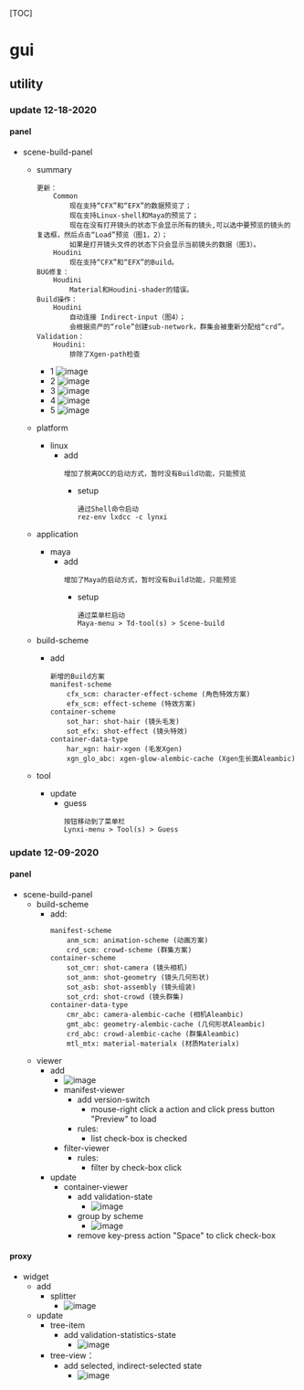 [TOC]
# gui
## utility
### update 12-18-2020
#### panel
- scene-build-panel
    - summary
        ```
        更新：
            Common
                现在支持“CFX”和“EFX”的数据预览了；
                现在支持Linux-shell和Maya的预览了；
                现在在没有打开镜头的状态下会显示所有的镜头,可以选中要预览的镜头的复选框，然后点击“Load”预览（图1，2）；
                如果是打开镜头文件的状态下只会显示当前镜头的数据（图3）。
            Houdini
                现在支持“CFX”和“EFX”的Build。
        BUG修复：
            Houdini
                Material和Houdini-shader的错误。
        Build操作：
            Houdini
                自动连接 Indirect-input（图4）；
                会根据资产的“role”创建sub-network，群集会被重新分配给“crd”。
        Validation：
            Houdini:
                排除了Xgen-path检查
        ```
        - 1 ![image](../.image/update/12-18-2020-0.png)
        - 2 ![image](../.image/update/12-18-2020-1.png)
        - 3 ![image](../.image/update/12-18-2020-3.png)
        - 4 ![image](../.image/update/12-18-2020-2.png)
        - 5 ![image](../.image/update/12-18-2020-4.png)
    - platform
        - linux
            - add
                ```
                增加了脱离DCC的启动方式，暂时没有Build功能，只能预览
                ```
                - setup
                    ```shell
                    通过Shell命令启动
                    rez-env lxdcc -c lynxi
                    ```
    - application
        - maya
            - add
                ```
                增加了Maya的启动方式，暂时没有Build功能，只能预览
                ```
                - setup
                    ```
                    通过菜单栏启动
                    Maya-menu > Td-tool(s) > Scene-build
                    ```
            
    - build-scheme
        - add
            ```
            新增的Build方案
            manifest-scheme
                cfx_scm: character-effect-scheme (角色特效方案)
                efx_scm: effect-scheme (特效方案)
            container-scheme
                sot_har: shot-hair (镜头毛发)
                sot_efx: shot-effect (镜头特效)
            container-data-type
                har_xgn: hair-xgen (毛发Xgen)
                xgn_glo_abc: xgen-glow-alembic-cache (Xgen生长面Aleambic)
            ```
    - tool
        - update
            - guess
                ```
                按钮移动到了菜单栏
                Lynxi-menu > Tool(s) > Guess
                ```
### update 12-09-2020
#### panel
- scene-build-panel
    - build-scheme
        - add:
            ```
            manifest-scheme
                anm_scm: animation-scheme (动画方案)
                crd_scm: crowd-scheme (群集方案)
            container-scheme
                sot_cmr: shot-camera (镜头相机)
                sot_anm: shot-geometry (镜头几何形状)
                sot_asb: shot-assembly (镜头组装)
                sot_crd: shot-crowd (镜头群集)
            container-data-type
                cmr_abc: camera-alembic-cache (相机Aleambic)
                gmt_abc: geometry-alembic-cache (几何形状Aleambic)
                crd_abc: crowd-alembic-cache (群集Aleambic)
                mtl_mtx: material-materialx (材质Materialx)
            ```
    - viewer
        - add
            - ![image](../.image/update/12-08-2020-3.png)
            - manifest-viewer
                - add version-switch
                    - mouse-right click a action and click press button "Preview" to load
                - rules:
                    - list check-box is checked
            - filter-viewer
                - rules:
                    - filter by check-box click
        - update
            - container-viewer
                - add validation-state
                    - ![image](../.image/update/12-08-2020-4.png)
                - group by scheme
                    - ![image](../.image/update/12-08-2020-7.png)
                - remove key-press action "Space" to click check-box
#### proxy
- widget
    - add 
        - splitter
            - ![image](../.image/update/12-08-2020-0.png)
    - update
        - tree-item
            - add validation-statistics-state
                - ![image](../.image/update/12-08-2020-1.png)
        - tree-view：
            - add selected, indirect-selected state
                - ![image](../.image/update/12-08-2020-2.png)